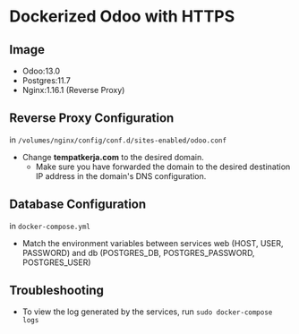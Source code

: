 # Dockerized Odoo with HTTPS

## Image

- Odoo:13.0
- Postgres:11.7
- Nginx:1.16.1 (Reverse Proxy)

## Reverse Proxy Configuration

in `/volumes/nginx/config/conf.d/sites-enabled/odoo.conf`
- Change **tempatkerja.com** to the desired domain.
  - Make sure you have forwarded the domain to the desired destination IP address in the domain's DNS configuration.

## Database Configuration

in `docker-compose.yml`
- Match the environment variables between services web (HOST, USER, PASSWORD) and db (POSTGRES_DB, POSTGRES_PASSWORD, POSTGRES_USER)

## Troubleshooting

- To view the log generated by the services, run `sudo docker-compose logs`
